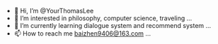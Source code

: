 - 👋 Hi, I’m @YourThomasLee
- 👀 I’m interested in philosophy, computer science, traveling ...
- 🌱 I’m currently learning dialogue system and recommend system ...
- 📫 How to reach me baizhen9406@163.com ...

<!---
YourThomasLee/YourThomasLee is a ✨ special ✨ repository because its `README.md` (this file) appears on your GitHub profile.
You can click the Preview link to take a look at your changes.
--->
